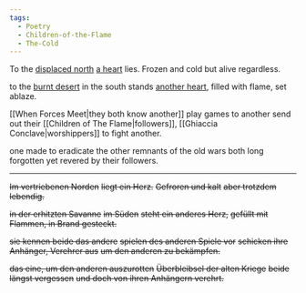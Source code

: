 ```yaml
---
tags:
  - Poetry
  - Children-of-the-Flame
  - The-Cold
---
```

To the [displaced north](Northern%20Reaches)
[a heart](Heart%20of%20Cold.md) lies.
Frozen and cold
but alive regardless.

to the [burnt desert](Scorched%20Acres.md)
in the south
stands [another heart](Scarlet%20Hearth.md),
filled with flame, set ablaze. 

[[When Forces Meet|they both know another]]
play games to another
send out their [[Children of The Flame|followers]], [[Ghiaccia Conclave|worshippers]]
to fight another. 

one made to eradicate the other
remnants of the old wars
both long forgotten
yet revered by their followers. 
***
~~Im vertriebenen Norden~~
~~liegt ein Herz.~~
~~Gefroren und kalt~~
~~aber trotzdem lebendig.~~

~~in der erhitzten Savanne~~
~~im Süden~~
~~steht ein anderes Herz,~~
~~gefüllt mit Flammen, in Brand gesteckt.~~

~~sie kennen beide das andere~~
~~spielen des anderen Spiele vor~~
~~schicken ihre Anhänger, Verehrer aus~~
~~um den anderen zu bekämpfen.~~

~~das eine, um den anderen auszurotten~~
~~Überbleibsel der alten Kriege~~
~~beide längst vergessen~~
~~und doch von ihren Anhängern verehrt.~~